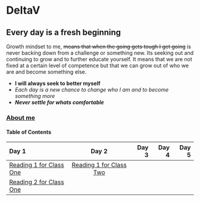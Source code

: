 # DeltaV
## Every day is a fresh beginning

Growth mindset to me, ~~means that when the going gets tough I get going~~ is never backing down from a challenge or something new. Its seeking out and continuing to grow and to further educate yourself. It means that we are not fixed at a certain level of competence but that we can grow out of who we are and become something else. 
- **I will always seek to better myself**
-  *Each day is a new chance to change who I am and to become something more* 
- ***Never settle for whats comfortable*** 

### [About me](AboutMe.md)

#### Table of Contents


| Day 1                                     | Day 2                                    | Day 3        | Day 4        | Day 5       |
| :-------------                            | :----------:                             | -----------: | -----------: | -----------:|
|  [Reading 1 for Class One](Reading-01.md) | [Reading 1 for Class Two](Reading-03.md) |              |              |             |
|  [Reading 2 for Class One](Reading-02.md) |                                          |              |              |             |
